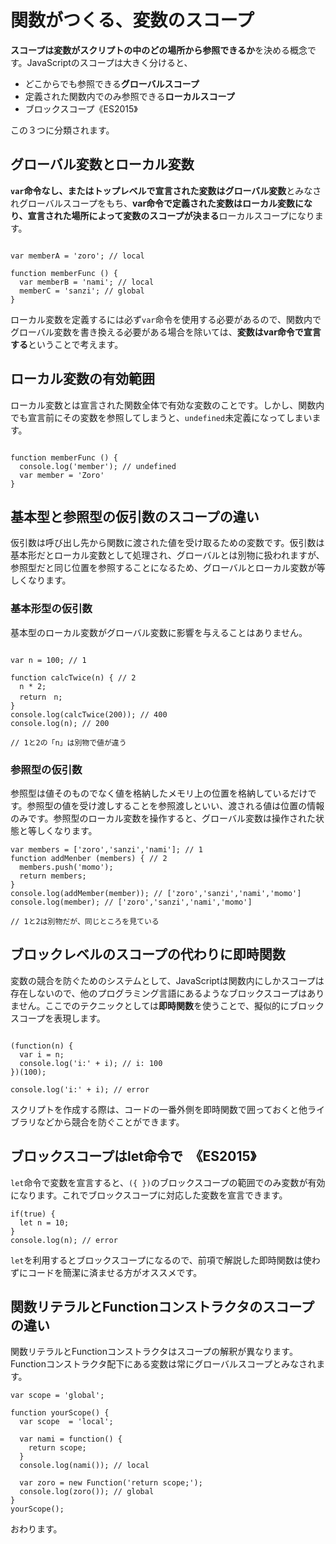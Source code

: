 # 関数がつくる、変数のスコープ

**スコープは変数がスクリプトの中のどの場所から参照できるか**を決める概念です。JavaScriptのスコープは大きく分けると、

* どこからでも参照できる**グローバルスコープ**
* 定義された関数内でのみ参照できる**ローカルスコープ**
* ブロックスコープ《ES2015》

この３つに分類されます。





## グローバル変数とローカル変数

**`var`命令なし、またはトップレベルで宣言された変数はグローバル変数**とみなされグローバルスコープをもち、**var命令で定義された変数はローカル変数になり、宣言された場所によって変数のスコープが決まる**ローカルスコープになります。

```

var memberA = 'zoro'; // local

function memberFunc () {
  var memberB = 'nami'; // local
  memberC = 'sanzi'; // global
}

```

ローカル変数を定義するには必ず`var`命令を使用する必要があるので、関数内でグローバル変数を書き換える必要がある場合を除いては、**変数はvar命令で宣言する**ということで考えます。





## ローカル変数の有効範囲

ローカル変数とは宣言された関数全体で有効な変数のことです。しかし、関数内でも宣言前にその変数を参照してしまうと、`undefined`未定義になってしまいます。

```

function memberFunc () {
  console.log('member'); // undefined
  var member = 'Zoro'
}

```





## 基本型と参照型の仮引数のスコープの違い

仮引数は呼び出し先から関数に渡された値を受け取るための変数です。仮引数は基本形だとローカル変数として処理され、グローバルとは別物に扱われますが、参照型だと同じ位置を参照することになるため、グローバルとローカル変数が等しくなります。


### 基本形型の仮引数

基本型のローカル変数がグローバル変数に影響を与えることはありません。

```

var n = 100; // 1

function calcTwice(n) { // 2
  n * 2;
  return　n;
}
console.log(calcTwice(200)); // 400
console.log(n); // 200

// 1と2の「n」は別物で値が違う

```


### 参照型の仮引数

参照型は値そのものでなく値を格納したメモリ上の位置を格納しているだけです。参照型の値を受け渡しすることを参照渡しといい、渡される値は位置の情報のみです。参照型のローカル変数を操作すると、グローバル変数は操作された状態と等しくなります。

```
var members = ['zoro','sanzi','nami']; // 1
function addMenber (members) { // 2
  members.push('momo');
  return members;
}
console.log(addMember(member)); // ['zoro','sanzi','nami','momo']
console.log(member); // ['zoro','sanzi','nami','momo']

// 1と2は別物だが、同じところを見ている

```





## ブロックレベルのスコープの代わりに即時関数

変数の競合を防ぐためのシステムとして、JavaScriptは関数内にしかスコープは存在しないので、他のプログラミング言語にあるようなブロックスコープはありません。ここでのテクニックとしては**即時関数**を使うことで、擬似的にブロックスコープを表現します。

```

(function(n) {
  var i = n;
  console.log('i:' + i); // i: 100
})(100);

console.log('i:' + i); // error

```

スクリプトを作成する際は、コードの一番外側を即時関数で囲っておくと他ライブラリなどから競合を防ぐことができます。






##  ブロックスコープはlet命令で　《ES2015》

`let`命令で変数を宣言すると、`({ })`のブロックスコープの範囲でのみ変数が有効になります。これでブロックスコープに対応した変数を宣言できます。

```
if(true) {
  let n = 10;
}
console.log(n); // error
```

`let`を利用するとブロックスコープになるので、前項で解説した即時関数は使わずにコードを簡潔に済ませる方がオススメです。





## 関数リテラルとFunctionコンストラクタのスコープの違い

関数リテラルとFunctionコンストラクタはスコープの解釈が異なります。Functionコンストラクタ配下にある変数は常にグローバルスコープとみなされます。

```
var scope = 'global';

function yourScope() {
  var scope  = 'local';

  var nami = function() {
    return scope;
  }
  console.log(nami()); // local

  var zoro = new Function('return scope;');
  console.log(zoro()); // global
}
yourScope();
```







おわります。





























